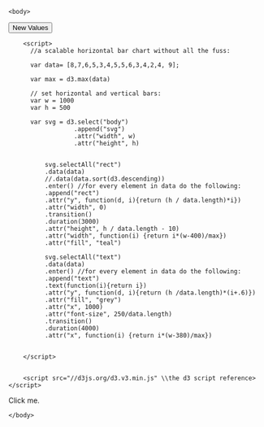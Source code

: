 <html lang="en">
	<head>
		<meta charset="utf-8">
		<title>D3: A true bar chart with SVG rects</title>
        <script type="text/javascript" src="http://d3js.org/d3.v3.min.js"></script>
		<style type="text/css">
			/* No style rules here yet */		
		</style>
	</head>
  
  
  
  
	<body>
	
	
	  
<div id="option">
    <input name="updateButton" 
           type="button" 
           value="New Values" 
           onclick="updateData()" />
</div>  

 
<script>
 
var n = 2000;
var w = 600;
var h = 600;
  
var color = d3.scale.category10()


  
var data = [];
for (var i = 0; i < n; i ++) {
  data.push([Math.random(), Math.random()]);
}
  

  
var svg = d3.select("body")
  .append("svg")
  .attr("width", w)
  .attr("height", h);
  
  svg.append("rect")
  .attr("height", h)
  .attr("width", w)
  .attr("fill", "white")
  
  svg.selectAll("circle")
  .data(data)
  .enter()
  .append("circle")
  .attr("cx", function(d){return (w-50)*d[0]+25;})
  .attr("cy", function(d){return (w-50)*d[1]+25;})
  .attr("fill", function(d){
    return color((d[0]-1/2)*(d[0]-1/2) +(d[1]-1/2)*(d[1]-1/2) < 1/4)})
  .attr("r", 0)
  .transition()
  .duration(500)
  .delay(500)
  .attr("r", Math.sqrt(50000/(n+3000))) //random function to make circles how I want
  

updateData = function() {
     
var n = 4000;

var data = [];

for (var i = 0; i < n; i ++) {
  data.push([Math.random(), Math.random()]);
} // generating new data
    
   svg.selectAll("circle")
  .data(data)
  .transition()
  .duration(1000)
  .attr("cx", function(d){return (w-50)*d[0]+25;})
  .attr("cy", function(d){return (h-50)*d[1]+25;})
  .transition()
  .duration(1000)
  .delay(1000)
  .attr("fill", function(d){
    return color((d[0]-1/2)*(d[0]-1/2) +(d[1]-1/2)*(d[1]-1/2) < 1/4)})
    
 };
 
</script>
		
		<script> 
		  //a scalable horizontal bar chart without all the fuss:
		  
		  var data= [8,7,6,5,3,4,5,5,6,3,4,2,4, 9];  
		  
		  var max = d3.max(data)
		  
		  // set horizontal and vertical bars:
		  var w = 1000
		  var h = 500
		  
		  var svg = d3.select("body")
		              .append("svg")
		              .attr("width", w)
		              .attr("height", h)
		              
		
		      svg.selectAll("rect")
		      .data(data)
		      //.data(data.sort(d3.descending))
		      .enter() //for every element in data do the following:
		      .append("rect")
		      .attr("y", function(d, i){return (h / data.length)*i})
		      .attr("width", 0)
		      .transition()
		      .duration(3000)
		      .attr("height", h / data.length - 10)
		      .attr("width", function(i) {return i*(w-400)/max})
		      .attr("fill", "teal")
		      
		      svg.selectAll("text")
		      .data(data)
		      .enter() //for every element in data do the following:
		      .append("text")
		      .text(function(i){return i})
		      .attr("y", function(d, i){return (h /data.length)*(i+.6)})
		      .attr("fill", "grey")
		      .attr("x", 1000)
		      .attr("font-size", 250/data.length)
		      .transition()
		      .duration(4000)
		      .attr("x", function(i) {return i*(w-380)/max})
		
		  
		</script>
		
		
		<script src="//d3js.org/d3.v3.min.js" \\the d3 script reference></script> 
 <p>Click me.</p>

<script> 

  var data = [ 5, 10, 13, 19, 21, 25, 22, 18, 15, 13,
                11, 12, 15, 20, 18, 17, 16, 18, 23, 25 ];  
  var max = d3.max(data)
  
  // set horizontal and vertical bars:
  var w = 1000
  var h = 500
  
  var svg = d3.select("body")
              .append("svg")
              .attr("width", w)
              .attr("height", h)
  

              

      svg.selectAll("rect")
      .data(data)
      //.data(data.sort(d3.descending))
      .enter() //for every element in data do the following:
      .append("rect")
      .attr("y", function(d, i){return (h / data.length)*i})
      .attr("height", h / data.length - 5)
      .attr("width", function(i) {return i*(w-400)/max})
      
      
      
 
               
  d3.select("p")
    .on("click", function() {
    
    var numValues = data.length;               //Count original length of dataset
    data = [];                                       //Initialize empty array
for (var i = 0; i < numValues; i++) {               //Loop numValues times
    var newNumber = Math.floor(Math.random()*25+4); //New random integer (0-24)
    data.push(newNumber);                        //Add new number to array
}  


    svg.selectAll("rect")
      .data(data)
      .transition()
      .duration(200)
      .delay(function(i){return i*100})
      .attr("y", function(d, i){return (h / data.length)*i})
      .attr("height", h / data.length - 5)
      .attr("width", function(i) {return i*(w-400)/max});

    });

  
              
</script>
	</body>
</html>
